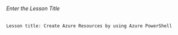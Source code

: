 ###### Enter the Lesson Title
```
Lesson title: Create Azure Resources by using Azure PowerShell
```
